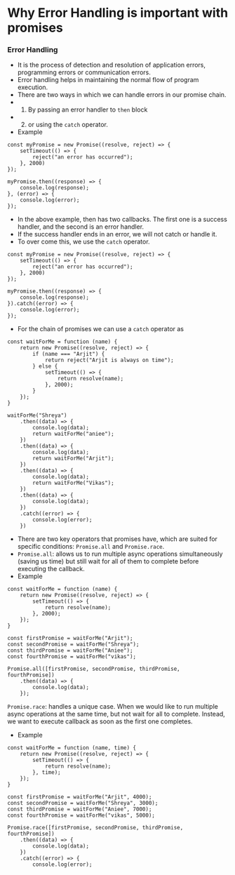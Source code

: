 # Why Error Handling is important with promises 
### Error Handling
* It is the process of detection and resolution of application errors, programming errors or communication errors.
* Error handling helps in maintaining the normal flow of program execution.
* There are two ways in which  we can handle errors in our promise chain.
* 1.  By passing an error handler to `then` block 
* 2. or using the `catch` operator.
* Example

```
const myPromise = new Promise((resolve, reject) => {
    setTimeout(() => {
        reject("an error has occurred");
    }, 2000)
});

myPromise.then((response) => {
    console.log(response);
}, (error) => {
    console.log(error); 
});
```
* In the above example, then has two callbacks. The first one is a success handler, and the second is an error handler. 
* If the success handler ends in an error, we will not catch or handle it.
* To over come this, we use the `catch` operator.

```
const myPromise = new Promise((resolve, reject) => {
    setTimeout(() => {
        reject("an error has occurred");
    }, 2000)
});

myPromise.then((response) => {
    console.log(response);
}).catch((error) => {
    console.log(error); 
});
```

* For the chain of promises we can use a `catch` operator as
```
const waitForMe = function (name) {
    return new Promise((resolve, reject) => {
        if (name === "Arjit") {
            return reject("Arjit is always on time");
        } else {
            setTimeout(() => {
                return resolve(name);
            }, 2000);
        }
    });
}

waitForMe("Shreya")
    .then((data) => {
        console.log(data);
        return waitForMe("aniee");
    })
    .then((data) => {
        console.log(data);
        return waitForMe("Arjit");
    })
    .then((data) => {
        console.log(data); 
        return waitForMe("Vikas");
    })
    .then((data) => {
        console.log(data);
    })
    .catch((error) => {
        console.log(error);
    })

```
* There are two key operators that promises have, which are suited for specific conditions: `Promise.all` and `Promise.race`.
* `Promise.all`: allows us to run multiple async operations simultaneously (saving us time) but still wait for all of them to complete before executing the callback.
* Example
```
const waitForMe = function (name) {
    return new Promise((resolve, reject) => {
        setTimeout(() => {
            return resolve(name);
        }, 2000);
    });
}

const firstPromise = waitForMe("Arjit");
const secondPromise = waitForMe("Shreya");
const thirdPromise = waitForMe("Aniee");
const fourthPromise = waitForMe("vikas");

Promise.all([firstPromise, secondPromise, thirdPromise, fourthPromise])
    .then((data) => {
        console.log(data);
    });
```

`Promise.race`: handles a unique case. When we would like to run multiple async operations at the same time, but not wait for all to complete. Instead, we want to execute callback as soon as the first one completes.
* Example

```
const waitForMe = function (name, time) {
    return new Promise((resolve, reject) => {
        setTimeout(() => {
            return resolve(name);
        }, time);
    });
}

const firstPromise = waitForMe("Arjit", 4000);
const secondPromise = waitForMe("Shreya", 3000);
const thirdPromise = waitForMe("Aniee", 7000);
const fourthPromise = waitForMe("vikas", 5000);

Promise.race([firstPromise, secondPromise, thirdPromise, fourthPromise])
    .then((data) => {
        console.log(data);
    })
    .catch((error) => {
        console.log(error);


```





